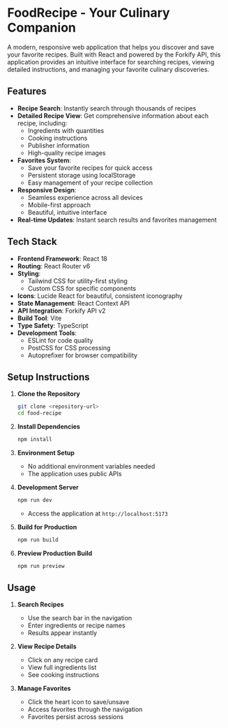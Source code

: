 # FoodRecipe - Your Culinary Companion

A modern, responsive web application that helps you discover and save your favorite recipes. Built with React and powered by the Forkify API, this application provides an intuitive interface for searching recipes, viewing detailed instructions, and managing your favorite culinary discoveries.

## Features

- **Recipe Search**: Instantly search through thousands of recipes
- **Detailed Recipe View**: Get comprehensive information about each recipe, including:
  - Ingredients with quantities
  - Cooking instructions
  - Publisher information
  - High-quality recipe images
- **Favorites System**: 
  - Save your favorite recipes for quick access
  - Persistent storage using localStorage
  - Easy management of your recipe collection
- **Responsive Design**:
  - Seamless experience across all devices
  - Mobile-first approach
  - Beautiful, intuitive interface
- **Real-time Updates**: Instant search results and favorites management

## Tech Stack

- **Frontend Framework**: React 18
- **Routing**: React Router v6
- **Styling**: 
  - Tailwind CSS for utility-first styling
  - Custom CSS for specific components
- **Icons**: Lucide React for beautiful, consistent iconography
- **State Management**: React Context API
- **API Integration**: Forkify API v2
- **Build Tool**: Vite
- **Type Safety**: TypeScript
- **Development Tools**:
  - ESLint for code quality
  - PostCSS for CSS processing
  - Autoprefixer for browser compatibility

## Setup Instructions

1. **Clone the Repository**
   ```bash
   git clone <repository-url>
   cd food-recipe
   ```

2. **Install Dependencies**
   ```bash
   npm install
   ```

3. **Environment Setup**
   - No additional environment variables needed
   - The application uses public APIs

4. **Development Server**
   ```bash
   npm run dev
   ```
   - Access the application at `http://localhost:5173`

5. **Build for Production**
   ```bash
   npm run build
   ```

6. **Preview Production Build**
   ```bash
   npm run preview
   ```

## Usage

1. **Search Recipes**
   - Use the search bar in the navigation
   - Enter ingredients or recipe names
   - Results appear instantly

2. **View Recipe Details**
   - Click on any recipe card
   - View full ingredients list
   - See cooking instructions

3. **Manage Favorites**
   - Click the heart icon to save/unsave
   - Access favorites through the navigation
   - Favorites persist across sessions
